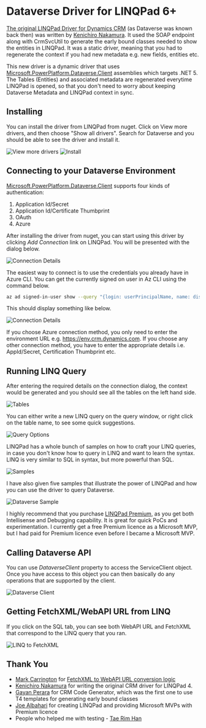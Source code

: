 # Dataverse Driver for LINQPad 6+

[The original LINQPad Driver for Dynamics CRM](https://github.com/kenakamu/CRMLinqPadDriver) (as Dataverse was known back then) was written by [Kenichiro Nakamura](https://github.com/kenakamu). It used the SOAP endpoint along with CrmSvcUtil to generate the early bound classes needed to show the entities in LINQPad. It was a static driver, meaning that you had to regenerate the context if you had new metadata e.g. new fields, entities etc.

This new driver is a dynamic driver that uses [Microsoft.PowerPlatform.Dataverse.Client](https://github.com/microsoft/PowerPlatform-DataverseServiceClient) assemblies which targets .NET 5. The Tables (Entities) and associated metadata are regenerated everytime LINQPad is opened, so that you don't need to worry about keeping Dataverse Metadata and LINQPad context in sync.

## Installing

You can install the driver from LINQPad from nuget. Click on View more drivers, and then choose "Show all drivers". Search for Dataverse and you should be able to see the driver and install it.

<!-- markdownlint-disable MD033 -->

<img src="images/newconnection.png" alt="View more drivers" />

<img src="images/install.png" alt="Install" />

## Connecting to your Dataverse Environment

[Microsoft.PowerPlatform.Dataverse.Client](https://github.com/microsoft/PowerPlatform-DataverseServiceClient) supports four kinds of authentication:

1. Application Id/Secret
2. Application Id/Certificate Thumbprint
3. OAuth
4. Azure

After installing the driver from nuget, you can start using this driver by clicking _Add Connection_ link on LINQPad. You will be presented with the dialog below.

<img src="images/connection%20details.png" alt="Connection Details" />

The easiest way to connect is to use the credentials you already have in Azure CLI. You can get the currently signed on user in Az CLI using the
command below.

```bash
az ad signed-in-user show --query "{login: userPrincipalName, name: displayName}" --output table
```

This should display something like below.

<img src="images/Az%20CLI.png" alt="Connection Details" />

If you choose Azure connection method, you only need to enter the environment URL e.g. <https://env.crm.dynamics.com>. If you choose any other connection method, you have to enter the appropriate details i.e. AppId/Secret, Certification Thumbprint etc.

## Running LINQ Query

After entering the required details on the connection dialog, the context would be generated and you should see all the tables on the left hand side.

<img src="images/entities.png" alt="Tables" />

You can either write a new LINQ query on the query window, or right click on the table name, to see some quick suggestions.

<img src="images/queryoptions.png" alt="Query Options" />

LINQPad has a whole bunch of samples on how to craft your LINQ queries, in case you don't know how to query in LINQ and want to learn the syntax. LINQ is very similar to SQL in syntax, but more powerful than SQL.

<img src="images/samples.png" alt="Samples" />

I have also given five samples that illustrate the power of LINQPad and how you can use the driver to query Dataverse.

<img src="images/dataverse%20samples.png" alt="Dataverse Sample" />

I highly recommend that you purchase [LINQPad Premium](https://www.linqpad.net/Purchase.aspx), as you get both Intellisense and Debugging capability. It is great for quick PoCs and experimentation. I currently get a free Premium licence as a Microsoft MVP, but I had paid for Premium licence even before I became a Microsoft MVP.

## Calling Dataverse API

You can use _DataverseClient_ property to access the ServiceClient object. Once you have access to this object you can then basically do any operations that are supported by the client.

<img src="images/dataverseclient.png" alt="Dataverse Client" />

## Getting FetchXML/WebAPI URL from LINQ

If you click on the SQL tab, you can see both WebAPI URL and FetchXML that correspond to the LINQ query that you ran.

<img src="images/linq%20to%20fetch.png" alt="LINQ to FetchXML" />

## Thank You

- [Mark Carrington](https://github.com/MarkMpn) for [FetchXML to WebAPI URL conversion logic](https://github.com/MarkMpn/MarkMpn.FetchXmlToWebAPI)
- [Kenichiro Nakamura](https://github.com/kenakamu) for writing the original CRM driver for LINQPad 4.
- [Gayan Perara](https://www.linkedin.com/in/gperera/) for CRM Code Generator, which was the first one to use T4 templates for generating early bound classes
- [Joe Albahari](http://www.albahari.com/) for creating LINQPad and providing Microsoft MVPs with Premium licence
- People who helped me with testing - [Tae Rim Han](https://twitter.com/taerimhan)
